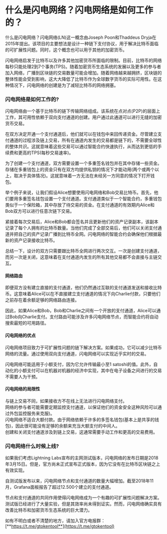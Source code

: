 # 什么是闪电网络？闪电网络是如何工作的？

什么是闪电网络？闪电网络(LN)这一概念由Joseph Poon和Thaddeus Dryja在2015年提出。该项目的主要想法是设计一种链下支付协议，用于解决比特币面临的可扩展性问题。同时，这个概念也可以用于其他的加密货币。

闪电网络启发于比特币以及许多其他加密货币所面临的限制。目前，比特币的网络每秒只能处理2到7个事务(TPS)。随着加密货币生态系统的发展以及更多的参与者加入网络，广播到区块链的交易数量可能会增加。随着网络越来越拥挤，区块链的整体性能会受到影响，这大大降低了比特币作为全球数字货币的实际可用性。在这种情况下，闪电网络的创建是为了减轻比特币的网络拥塞。

### 闪电网络是如何工作的?

闪电网络由一个基于比特币的链下传输网络组成。该系统在点对点(P2P)的层面上工作，其可用性依赖于双向支付通道的创建。用户通过此通道可以进行无缝的加密货币交易。

在双方决定开通一个支付通道后，他们就可以在钱包中来回传递资金。尽管建立支付通道的过程涉及链上交易，所有在通道内发生的交易都是链下的，不需要全球性的整体共识。这就意味着这些交易可以通过智能合约快速执行，从而达到更低的手续费和更高的TPS(每秒交易速率)。

为了创建一个支付通道，双方需要设置一个多重签名钱包并在其中存储一些资金。存储在多重钱包上的资金只有在双方均提供私钥的情况下才能动用(两个或两个以上，取决于具体情况)。这就意味着一方无法在未经另一方同意的情况下打开钱包。

举个例子来说，让我们假设Alice想要使用闪电网络和Bob交易比特币。首先，他们要用多重签名钱包设置一个支付通道。支付通道类似于一个智能合约，多重钱包类似于一个保险箱，其中存放了待交易的资金。在支付通道的有效期内Alice和Bob双方可以进行任意次链下交易。

紧接着每次交易后，Alice和Bob都会签名并且更新他们的资产记录副本，该副本记录了每个人拥有的比特币数量。当他们完成了全部交易后，他们可以关闭支付通道并把自己的资产记录广播到比特币全网。闪电网络的智能合约会确保他们根据最新的资产记录接收比特币。

总结一下，设计的双方只需要跟比特币全网进行两次交互。一次是创建支付通道，而另一次是关闭，这意味着在支付通道内发生的所有其他交易都不会直接与主链交互。

#### 网络路由

即便双方没有建立直接的支付通道，他们仍然通过互联的支付通道发送和接收比特币。这意味着Alice可以在不直接建立支付通道的情况下向Charlie付款，只要他们之前存在着余额足够的网络路由连接。

因此，如果Alice和Bob，Bob和Charlie之间有一个开放的支付通道，Alice可以通过Bob向Charlie支付。支付路由可能涉及许多闪电网络节点，而智能合约将自动搜索最短的可用路径。

#### 闪电网络的优点

闪电网络项目致力于可扩展性问题的链下解决方案。如果成功，它可以减少比特币网络的流量。通过使用双向支付通道，闪电网络可以实现近乎实时的交易。

闪电网络可能适用于小额支付，因为它允许传输最小至1 satoshi的值。此外，自动化的小额支付可以在机器对机器的经济中实现，其中在电子设备之间进行的交易不需要人为干预。

#### 闪电网络的局限性

与链上交易不同，如果接收方不在线上无法进行闪电网络支付。\
网络的参与者可能需要定期监控支付通道，以保证他们的资金安全这种风险可以通过外包监控服务来克服)。\
闪电网络不适合大额付款。由于网络依赖于许多的多签名钱包(基本上是共享的钱包)，因此很可能没有足够的余额来充当大额支付的中间人。\
创建和关闭支付通道涉及到链上交易，这通常需要手动工作和更高的交易费用。

### 闪电网络什么时候上线?

如果我们考虑Lightning Labs宣布的主网测试版本，闪电网络的发布日期是2018年3月15日。但是，官方尚未正式宣布正式版本，因为它没有在比特币区块链之上有效实现。

自测试版发布以来，闪电网络节点和支付通道的数量大幅增加。截至2018年11月，Grafana面板报告了超过12.500个建立的支付通道。

节点和支付通道的共同作用使得闪电网络成为一个有趣的可扩展性问题解决方案。测试版已经进行了大量实验，但是其效率尚未得到证实。然而，闪电网络确实具有改善比特币和加密货币生态系统的巨大潜力。

如有不明白或者不清楚的地方，请加入官方电报群：[**https://t.me/gtokentool**](https://t.me/gtokentool)

